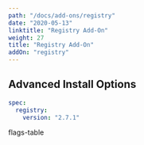 ```yaml
---
path: "/docs/add-ons/registry"
date: "2020-05-13"
linktitle: "Registry Add-On"
weight: 27
title: "Registry Add-On"
addOn: "registry"
---
```


## Advanced Install Options

```yaml
spec:
  registry:
    version: "2.7.1"
```

flags-table